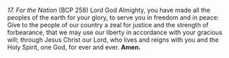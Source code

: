 _17. For the Nation_ (BCP 258)
Lord God Almighty, you have made all the peoples of the earth for your glory, to serve you in freedom and in peace: Give to the people of our country a zeal for justice and the strength of forbearance, that we may use our liberty in accordance with your gracious will; through Jesus Christ our Lord, who lives and reigns with you and the Holy Spirit, one God, for ever and ever. **Amen.**
